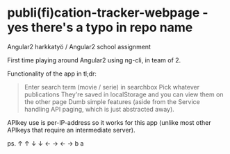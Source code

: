 # publi(fi)cation-tracker-webpage - yes there's a typo in repo name
Angular2 harkkatyö / Angular2 school assignment

First time playing around Angular2 using ng-cli, in team of 2.

Functionality of the app in tl;dr:
> Enter search term (movie / serie) in searchbox
> Pick whatever publications
> They're saved in localStorage and you can view them on the other page
Dumb simple features (aside from the Service handling API paging, which is just abstracted away).

APIkey use is per-IP-address so it works for this app (unlike most other APIkeys that require an intermediate server).

ps. ↑ ↑ ↓ ↓ ← → ← → b a
